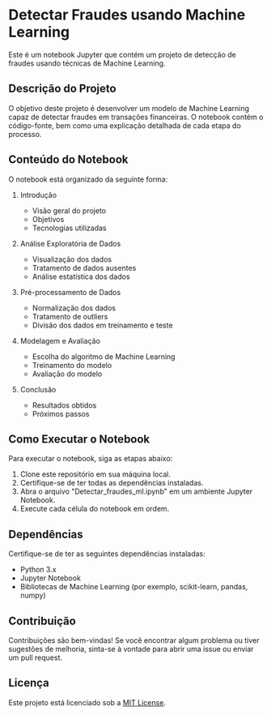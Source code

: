 # Detectar Fraudes usando Machine Learning

Este é um notebook Jupyter que contém um projeto de detecção de fraudes usando técnicas de Machine Learning.

## Descrição do Projeto

O objetivo deste projeto é desenvolver um modelo de Machine Learning capaz de detectar fraudes em transações financeiras. O notebook contém o código-fonte, bem como uma explicação detalhada de cada etapa do processo.

## Conteúdo do Notebook

O notebook está organizado da seguinte forma:

1. Introdução
    - Visão geral do projeto
    - Objetivos
    - Tecnologias utilizadas

2. Análise Exploratória de Dados
    - Visualização dos dados
    - Tratamento de dados ausentes
    - Análise estatística dos dados

3. Pré-processamento de Dados
    - Normalização dos dados
    - Tratamento de outliers
    - Divisão dos dados em treinamento e teste

4. Modelagem e Avaliação
    - Escolha do algoritmo de Machine Learning
    - Treinamento do modelo
    - Avaliação do modelo

5. Conclusão
    - Resultados obtidos
    - Próximos passos

## Como Executar o Notebook

Para executar o notebook, siga as etapas abaixo:

1. Clone este repositório em sua máquina local.
2. Certifique-se de ter todas as dependências instaladas.
3. Abra o arquivo "Detectar_fraudes_ml.ipynb" em um ambiente Jupyter Notebook.
4. Execute cada célula do notebook em ordem.

## Dependências

Certifique-se de ter as seguintes dependências instaladas:

- Python 3.x
- Jupyter Notebook
- Bibliotecas de Machine Learning (por exemplo, scikit-learn, pandas, numpy)

## Contribuição

Contribuições são bem-vindas! Se você encontrar algum problema ou tiver sugestões de melhoria, sinta-se à vontade para abrir uma issue ou enviar um pull request.

## Licença

Este projeto está licenciado sob a [MIT License](LICENSE).
